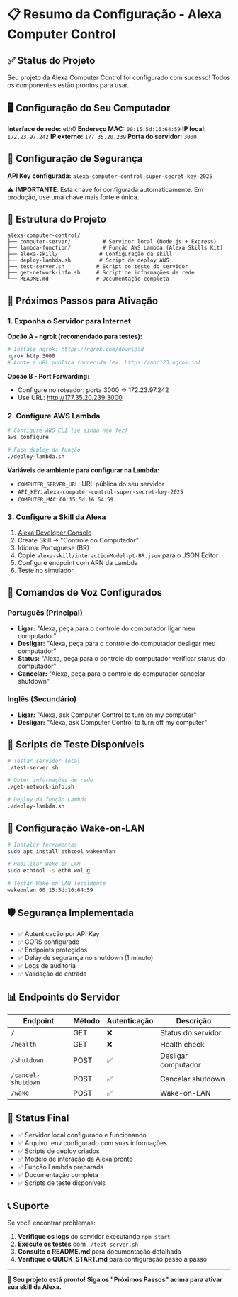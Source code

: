 # 📋 Resumo da Configuração - Alexa Computer Control

## ✅ Status do Projeto

Seu projeto da Alexa Computer Control foi configurado com sucesso! Todos os componentes estão prontos para usar.

## 🖥️ Configuração do Seu Computador

**Interface de rede:** eth0
**Endereço MAC:** `00:15:5d:16:64:59`
**IP local:** `172.23.97.242`
**IP externo:** `177.35.20.239`
**Porta do servidor:** `3000`

## 🔐 Configuração de Segurança

**API Key configurada:** `alexa-computer-control-super-secret-key-2025`

⚠️ **IMPORTANTE**: Esta chave foi configurada automaticamente. Em produção, use uma chave mais forte e única.

## 📁 Estrutura do Projeto

```
alexa-computer-control/
├── computer-server/          # Servidor local (Node.js + Express)
├── lambda-function/          # Função AWS Lambda (Alexa Skills Kit)
├── alexa-skill/             # Configuração da skill
├── deploy-lambda.sh         # Script de deploy AWS
├── test-server.sh          # Script de teste do servidor
├── get-network-info.sh     # Script de informações de rede
└── README.md               # Documentação completa
```

## 🚀 Próximos Passos para Ativação

### 1. Exponha o Servidor para Internet

**Opção A - ngrok (recomendado para testes):**
```bash
# Instale ngrok: https://ngrok.com/download
ngrok http 3000
# Anote a URL pública fornecida (ex: https://abc123.ngrok.io)
```

**Opção B - Port Forwarding:**
- Configure no roteador: porta 3000 → 172.23.97.242
- Use URL: http://177.35.20.239:3000

### 2. Configure AWS Lambda

```bash
# Configure AWS CLI (se ainda não fez)
aws configure

# Faça deploy da função
./deploy-lambda.sh
```

**Variáveis de ambiente para configurar na Lambda:**
- `COMPUTER_SERVER_URL`: URL pública do seu servidor
- `API_KEY`: `alexa-computer-control-super-secret-key-2025`
- `COMPUTER_MAC`: `00:15:5d:16:64:59`

### 3. Configure a Skill da Alexa

1. [Alexa Developer Console](https://developer.amazon.com/alexa/console/ask)
2. Create Skill → "Controle do Computador"
3. Idioma: Portuguese (BR)
4. Copie `alexa-skill/interactionModel-pt-BR.json` para o JSON Editor
5. Configure endpoint com ARN da Lambda
6. Teste no simulador

## 🎯 Comandos de Voz Configurados

### Português (Principal)
- **Ligar:** "Alexa, peça para o controle do computador ligar meu computador"
- **Desligar:** "Alexa, peça para o controle do computador desligar meu computador"
- **Status:** "Alexa, peça para o controle do computador verificar status do computador"
- **Cancelar:** "Alexa, peça para o controle do computador cancelar shutdown"

### Inglês (Secundário)
- **Ligar:** "Alexa, ask Computer Control to turn on my computer"
- **Desligar:** "Alexa, ask Computer Control to turn off my computer"

## 🧪 Scripts de Teste Disponíveis

```bash
# Testar servidor local
./test-server.sh

# Obter informações de rede
./get-network-info.sh

# Deploy da função Lambda
./deploy-lambda.sh
```

## 🔧 Configuração Wake-on-LAN

```bash
# Instalar ferramentas
sudo apt install ethtool wakeonlan

# Habilitar Wake-on-LAN
sudo ethtool -s eth0 wol g

# Testar Wake-on-LAN localmente
wakeonlan 00:15:5d:16:64:59
```

## 🛡️ Segurança Implementada

- ✅ Autenticação por API Key
- ✅ CORS configurado
- ✅ Endpoints protegidos
- ✅ Delay de segurança no shutdown (1 minuto)
- ✅ Logs de auditoria
- ✅ Validação de entrada

## 📊 Endpoints do Servidor

| Endpoint | Método | Autenticação | Descrição |
|----------|---------|-------------|-----------|
| `/` | GET | ❌ | Status do servidor |
| `/health` | GET | ❌ | Health check |
| `/shutdown` | POST | ✅ | Desligar computador |
| `/cancel-shutdown` | POST | ✅ | Cancelar shutdown |
| `/wake` | POST | ✅ | Wake-on-LAN |

## 🎉 Status Final

- ✅ Servidor local configurado e funcionando
- ✅ Arquivo .env configurado com suas informações
- ✅ Scripts de deploy criados
- ✅ Modelo de interação da Alexa pronto
- ✅ Função Lambda preparada
- ✅ Documentação completa
- ✅ Scripts de teste disponíveis

## 📞 Suporte

Se você encontrar problemas:

1. **Verifique os logs** do servidor executando `npm start`
2. **Execute os testes** com `./test-server.sh`
3. **Consulte o README.md** para documentação detalhada
4. **Verifique o QUICK_START.md** para configuração passo a passo

---

**🎯 Seu projeto está pronto! Siga os "Próximos Passos" acima para ativar sua skill da Alexa.**